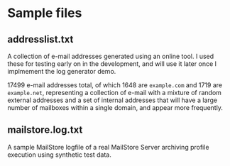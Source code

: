 # Sample files

## addresslist.txt

A collection of e-mail addresses generated using an online tool. I used these for testing early on in the development, and will use it later once I implmement the log generator demo.

17499 e-mail addresses total, of which 1648 are `example.com` and 1719 are `example.net`, representing a collection of e-mail with a mixture of random external addresses and a set of internal addresses that will have a large number of mailboxes within a single domain, and appear more frequently.

## mailstore.log.txt

A sample MailStore logfile of a real MailStore Server archiving profile execution using synthetic test data.
